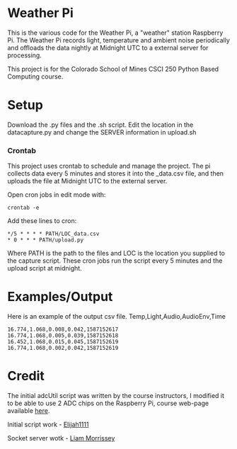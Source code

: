 # Weather Pi
This is the various code for the Weather Pi, a "weather" station Raspberry Pi. The Weather Pi records light, temperature and ambient noise periodically and offloads the data nightly at Midnight UTC to a external server for processing.

This project is for the Colorado School of Mines CSCI 250 Python Based Computing course.

# Setup
Download the .py files and the .sh script. Edit the location in the datacapture.py and change the SERVER information in upload.sh 
### Crontab
This project uses crontab to schedule and manage the project.
The pi collects data every 5 minutes and stores it into the _data.csv file, and then uploads the file at Midnight UTC to the external server.

Open cron jobs in edit mode with: 

```
crontab -e
```

Add these lines to cron:
```
*/5 * * * * PATH/LOC_data.csv
* 0 * * * PATH/upload.py
```
Where PATH is the path to the files and LOC is the location you supplied to the capture script.
These cron jobs run the script every 5 minutes and the upload script at midnight.
# Examples/Output
Here is an example of the output csv file.
Temp,Light,Audio,AudioEnv,Time
```
16.774,1.068,0.008,0.042,1587152617
16.774,1.068,0.005,0.039,1587152618
16.452,1.068,0.015,0.045,1587152619
16.774,1.068,0.002,0.042,1587152619
```


# Credit
The initial adcUtil script was written by the course instructors, I modified it to be able to use 2 ADC chips on the Raspberry Pi, course web-page available [here](http://cs-courses.mines.edu/csci250/).

Initial script work - [Elijah1111](https://github.com/Elijah1111)

Socket server wotk - [Liam Morrissey](https://github.com/liam-morrissey)
